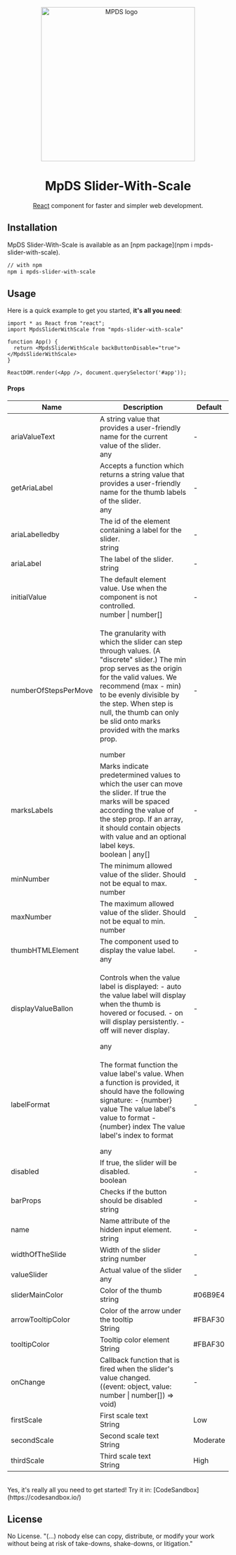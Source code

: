 <p align="center">
  <a href="https://mpds.f3m.pt/" rel="noopener" target="_blank"><img width="350" src="https://i.imgur.com/OANOfLI.png" alt="MPDS logo"></a></p>
</p>

<h1 align="center">MpDS Slider-With-Scale</h1>

<div align="center">

[React](https://reactjs.org/) component for faster and simpler web development.
<!--
[![license](https://img.shields.io/badge/license-MIT-blue.svg)](https://github.com/mui-org/material-ui/blob/master/LICENSE)
[![npm latest package](https://img.shields.io/npm/v/@material-ui/core/latest.svg)](https://www.npmjs.com/package/@material-ui/core)
[![npm next package](https://img.shields.io/npm/v/@material-ui/core/next.svg)](https://www.npmjs.com/package/@material-ui/core)
[![npm downloads](https://img.shields.io/npm/dm/@material-ui/core.svg)](https://www.npmjs.com/package/@material-ui/core)
[![CircleCI](https://img.shields.io/circleci/project/github/mui-org/material-ui/next.svg)](https://app.circleci.com/pipelines/github/mui-org/material-ui?branch=next)
[![Coverage Status](https://img.shields.io/codecov/c/github/mui-org/material-ui/next.svg)](https://codecov.io/gh/mui-org/material-ui/branch/next)
[![Follow on Twitter](https://img.shields.io/twitter/follow/MaterialUI.svg?label=follow+Material-UI)](https://twitter.com/MaterialUI)
[![Dependabot Status](https://api.dependabot.com/badges/status?host=github&repo=mui-org/material-ui)](https://dependabot.com)
[![Average time to resolve an issue](https://isitmaintained.com/badge/resolution/mui-org/material-ui.svg)](https://isitmaintained.com/project/mui-org/material-ui 'Average time to resolve an issue')
[![Crowdin](https://badges.crowdin.net/material-ui-docs/localized.svg)](https://translate.material-ui.com/project/material-ui-docs)
[![Open Collective backers and sponsors](https://img.shields.io/opencollective/all/material-ui)](https://opencollective.com/material-ui) -->

</div>

## Installation

MpDS Slider-With-Scale is available as an [npm package](npm i mpds-slider-with-scale).

```sh
// with npm
npm i mpds-slider-with-scale

```
## Usage

Here is a quick example to get you started, **it's all you need**:

```tsx
import * as React from "react";
import MpdsSliderWithScale from "mpds-slider-with-scale"

function App() {
  return <MpdsSliderWithScale backButtonDisable="true"></MpdsSliderWithScale>
}

ReactDOM.render(<App />, document.querySelector('#app'));
```

<h4>Props</h4>

<table>
  <thead>
    <tr>
      <th>Name</th>
      <th>Description</th>
      <th>Default</th>
    </tr>
  </thead>
  <tbody>
    <tr>
      <td>
        <span>ariaValueText</span>
      </td>
      <td>
        <div>
          <span>A string value that provides a user-friendly name for the current value of the slider.</span>
        </div>
        <div>
          <div>
            <span>any</span>
          </div>
        </div>
      </td>
      <td>
        <span>-</span>
      </td>
    </tr>
    <tr>
      <td>
        <span>getAriaLabel</span>
      </td>
      <td>
        <div>
          <span>Accepts a function which returns a string value that provides a user-friendly name for the thumb labels of the slider.</span>
        </div>
        <div>
          <div>
            <span>any</span>
          </div>
        </div>
      </td>
      <td>
        <span>-</span>
      </td>
    </tr>
    <tr>
      <td>
        <span>ariaLabelledby</span>
      </td>
      <td>
        <div>
          <span>The id of the element containing a label for the slider.</span>
        </div>
        <div>
          <div>
            <span>string</span>
          </div>
        </div>
      </td>
      <td>
        <span>-</span>
      </td>
    </tr>
    <tr>
      <td>
        <span>ariaLabel</span>
      </td>
      <td>
        <div>
          <span>The label of the slider.</span>
        </div>
        <div>
          <div>
            <span>string</span>
          </div>
        </div>
      </td>
      <td>
        <span>-</span>
      </td>
    </tr>
    <tr>
      <td>
        <span>initialValue</span>
      </td>
      <td>
        <div>
          <span>The default element value. Use when the component is not controlled.</span>
        </div>
        <div>
          <span>number | number[]</span>
        </div>
      </td>
      <td>
        <span>-</span>
      </td>
    </tr>
    <tr>
      <td>
        <span>numberOfStepsPerMove</span>
      </td>
      <td>
        <div>
          <p>The granularity with which the slider can step through values. (A "discrete" slider.) The min prop serves as the origin for the valid values. We recommend (max - min) to be evenly divisible by the step.
When step is null, the thumb can only be slid onto marks provided with the marks prop.</p>
        </div>
        <div>
          <div>
            <span>number</span>
          </div>
        </div>
      </td>
      <td>
        <span>-</span>
      </td>
    </tr>
    <tr>
      <td>
        <span>marksLabels</span>
      </td>
      <td>
        <div>
          <span>Marks indicate predetermined values to which the user can move the slider. If true the marks will be spaced according the value of the step prop. If an array, it should contain objects with value and an optional label keys.</span>
        </div>
        <div>
          <span>boolean | any[]</span>
        </div>
      </td>
      <td>
        <span>-</span>
      </td>
    </tr>
    <tr>
      <td>
        <span>minNumber</span>
      </td>
      <td>
        <div>
          <span>The minimum allowed value of the slider. Should not be equal to max.</span>
        </div>
        <div>
          <div>
            <span>number</span>
          </div>
        </div>
      </td>
      <td>
        <span>-</span>
      </td>
    </tr>
    <tr>
      <td>
        <span>maxNumber</span>
      </td>
      <td>
        <div>
          <span>The maximum allowed value of the slider. Should not be equal to min.</span>
        </div>
        <div>
          <div>
            <span>number</span>
          </div>
        </div>
      </td>
      <td>
        <span>-</span>
      </td>
    </tr>
    <tr>
      <td>
        <span>thumbHTMLElement</span>
      </td>
      <td>
        <div>
          <span>The component used to display the value label.</span>
        </div>
        <div>
          <div>
            <span>any</span>
          </div>
        </div>
      </td>
      <td>
        <span>-</span>
      </td>
    </tr>
    <tr>
      <td>
        <span>displayValueBallon</span>
      </td>
      <td>
        <div>
          <p>Controls when the value label is displayed: - auto the value label will display when the thumb is hovered or focused. - on will display persistently. - off will never display.</p>
        </div>
        <div>
          <div>
            <span>any</span>
          </div>
        </div>
      </td>
      <td>
        <span>-</span>
      </td>
    </tr>
    <tr>
      <td>
        <span>labelFormat</span>
      </td>
      <td>
        <div>
          <p>The format function the value label's value. When a function is provided, it should have the following signature: - {number} value The value label's value to format - {number} index The value label's index to format</p>
        </div>
        <div>
          <div>
            <span>any</span>
          </div>
        </div>
      </td>
      <td>
        <span>-</span>
      </td>
    </tr>
    <tr>
      <td>
        <span>disabled</span>
      </td>
      <td>
        <div>
          <span>If true, the slider will be disabled.</span>
        </div>
        <div>
          <div>
            <span>boolean</span>
          </div>
        </div>
      </td>
      <td>
        <span>-</span>
      </td>
    </tr>
    <tr>
      <td>
        <span>barProps</span>
      </td>
      <td>
        <div>
          <span>Checks if the button should be disabled</span>
        </div>
        <div>
          <div>
            <span>string</span>
          </div>
        </div>
      </td>
      <td>
        <span>-</span>
      </td>
    </tr>
    <tr>
      <td>
        <span>name</span>
      </td>
      <td>
        <div>
          <span>Name attribute of the hidden input element.</span>
        </div>
        <div>
          <div>
            <span>string</span>
          </div>
        </div>
      </td>
      <td>
        <span>-</span>
      </td>
    </tr>
    <tr>
      <td>
        <span>widthOfTheSlide</span>
      </td>
      <td>
        <div>
          <span>Width of the slider</span>
        </div>
        <div>
          <div>
            <span>string</span>
            <span>number</span>
          </div>
        </div>
      </td>
      <td>
        <span>-</span>
      </td>
    </tr>
    <tr>
      <td>
        <span>valueSlider</span>
      </td>
      <td>
        <div>
          <span>Actual value of the slider</span>
        </div>
        <div>
          <div>
            <span>any</span>
          </div>
        </div>
      </td>
      <td>
        <span>-</span>
      </td>
    </tr>
    <tr>
      <td>
        <span>sliderMainColor</span>
      </td>
      <td>
        <div>
          <span>Color of the thumb</span>
        </div>
        <div>
          <div>
            <span>string</span>
          </div>
        </div>
      </td>
      <td>
        <div>
          <span>#06B9E4</span>
        </div>
      </td>
    </tr>
    <tr>
      <td>
        <span>arrowTooltipColor</span>
      </td>
      <td>
        <div>
          <span>Color of the arrow under the tooltip</span>
        </div>
        <div>
          <div>
            <span>String</span>
          </div>
        </div>
      </td>
      <td>
        <div>
          <span>#FBAF30</span>
        </div>
      </td>
    </tr>
    <tr>
      <td>
        <span>tooltipColor</span>
      </td>
      <td>
        <div>
          <span>Tooltip color element</span>
        </div>
        <div>
          <div>
            <span>String</span>
          </div>
        </div>
      </td>
      <td>
        <div>
          <span>#FBAF30</span>
        </div>
      </td>
    </tr>
    <tr>
      <td>
        <span>onChange</span>
      </td>
      <td>
        <div>
          <span>Callback function that is fired when the slider's value changed.</span>
        </div>
        <div>
          <span>((event: object, value: number | number[]) =&gt; void)</span>
        </div>
      </td>
      <td>
        <span>-</span>
      </td>
    </tr>
    <tr>
      <td>
        <span>firstScale</span>
      </td>
      <td>
        <div>
          <span>First scale text</span>
        </div>
        <div>
          <div>
            <span>String</span>
          </div>
        </div>
      </td>
      <td>
        <div>
          <span>Low</span>
        </div>
      </td>
    </tr>
    <tr>
      <td>
        <span>secondScale</span>
      </td>
      <td>
        <div>
          <span>Second scale text</span>
        </div>
        <div>
          <div>
            <span>String</span>
          </div>
        </div>
      </td>
      <td>
        <div>
          <span>Moderate</span>
        </div>
      </td>
    </tr>
    <tr>
      <td>
        <span>thirdScale</span>
      </td>
      <td>
        <div>
          <span>Third scale text</span>
        </div>
        <div>
          <div>
            <span>String</span>
          </div>
        </div>
      </td>
      <td>
        <div>
          <span>High</span>
        </div>
      </td>
    </tr>
  </tbody>
</table>
<br>
Yes, it's really all you need to get started! Try it in:
[CodeSandbox](https://codesandbox.io/)
<br>

## License

No License. "(...) nobody else can copy, distribute, or modify your work without being at risk of take-downs, shake-downs, or litigation."
